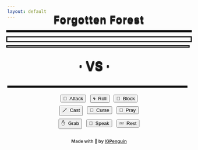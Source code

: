 ```yaml
---
layout: default
---
```

<meta http-equiv="Permissions-Policy" content="interest-cohort=()">
<meta name="twitter:card" content="summary" />
<meta name="twitter:site" content="{{ page.title }}" />
<meta name="twitter:title" content="{{ page.title }}" />
<meta name="twitter:image" content="{{ page.title_image }}" />

<script src="https://ajax.googleapis.com/ajax/libs/jquery/3.5.1/jquery.min.js"></script>
<link rel="stylesheet" href="https://cdnjs.cloudflare.com/ajax/libs/animate.css/4.1.1/animate.min.css"/>
<script src="js/game_loop.js"></script>

<div class= "curtain" id="id_fullscreen_curtain"></div>
<div class= "fullScreenText" id="id_fullscreen_text"></div>

<center class="animate__animated animate__fadeIn animate__fast">

<h2 id = "id_area" style="margin-top:-32px;
    margin-bottom:-14px;
    font-size:28px;
    text-shadow: 0 3px 2px #000;
    letter-spacing: 1.5px;">Forgotten Forest</h2>

<div class="card" id="id_card">
<div id = "id_enemy_info">
  <div class="box-border-dynamic">
  <h2 id = "id_name" style="text-align:left;
    padding-left:10px;
    box-shadow:
      0px 0px 0px 3px rgb(5,5,5);
    margin-bottom:-2px;"/>

  </div>
  <div class= "enemyOverlay" id="id_enemy_overlay" style="font-family:sans; font-size:100px;"></div>
<br style="clear:both" />
<div class="box-border-dynamic">
<h1 id = "id_emoji" style="margin-bottom:10px;
                            box-shadow:
                              0px 0px 0px 3px rgb(5,5,5);
                            padding-bottom:0px;
                            padding-top:10px;
                            margin-top:0px"/>
</div>
<h3 id = "id_stats" style="float:left;
                            text-align:left;
                            padding-top:1px;
                            padding-left:12px;
                            padding-bottom:0px;
                            line-height:24px;
                            margin-top:4px;
                            margin-bottom:0px;
                            font-family:sans;
                            display:inline;
                            width:96.4%;
                            box-shadow:
                              0px 0px 0px 3px rgb(5,5,5);"/>
</div>
<div class="box-border" style="margin-top:42px;">
<h4 id = "id_desc" style="float:left;
  text-align:left;
  padding-top:8px;
  padding-left:12px;
  padding-right:8px;
  margin-bottom:-23px;
  line-height:165%;
  width:95%;
  overflow: auto;"/>
<h5 id = "id_team" style="float:right;
  margin-top:24px;
  padding-right:8px;
  overflow: auto;"/>
</div>
</div>

<p style="margin:4px;"></p>
<h3 style="margin:-18px; font-size:34px; text-shadow: 0 3px 2px #000;">· VS ·</h3>

<div class="toolbar-card" id = "id_toolbar_card" style="padding-bottom:6px; margin-top:4px; padding-top:6px;">
<div class="toolbar" id = "id_player_info" style="padding-bottom:8px; padding-top:8px">

<div class="box-border-dynamic" style="margin-left:3px;
                                        margin-right:3px;
                                        padding-top:4px;
                                        padding-bottom:2px;">
<h3 id = "id_player_name" style="text-align:left;
                                  padding-left:12px;
                                  font-weight:bold;
                                  margin-top:0px;
                                  cursor:pointer;
                                  font-size:16px;
                                  margin-bottom:0px;"/>
</div>

<div class="box-border-dynamic" style="margin-left:3px;
                                        margin-right:3px;
                                        margin-bottom:14px;">
<div class= "playerOverlay" id="id_player_overlay" style="font-family:sans; font-size:100px;"></div>

<h3 id = "id_player_status" style="text-align:left;
                                    padding-left:12px;
                                    padding-top:5px;
                                    padding-bottom:3px;
                                    margin-bottom:-11px;
                                    margin-top:14px;
                                    font-family:sans;"/>
</div>
<div class="box-border-dynamic" style="margin-left:3px;
                                        margin-right:3px;
                                        padding-top:2px;
                                        padding-bottom:0px;">

<h4 id = "id_log" style="margin-top:0px;
                          margin-bottom:0px;
                          padding-left:6px;
                          margin-bottom:4px;
                          text-align:left;"/>
</div>
<h3 id = "id_player_party_loot" style="text-align:left;
                                        float:left;
                                        padding-top:0px;
                                        padding-left:12px;
                                        margin-left:3.2px;
                                        margin-bottom:0px;
                                        margin-top:0px;
                                        display:inline;                      
                                        width:94.6%;
                                        box-shadow:0px 0px 0px 3px rgb(5,5,5);"/>
</div>
</div>

<p style="margin:8px;"></p>
<button type = "button" id = "button_attack">🎯&nbsp;&nbsp;Attack</button>&nbsp;&nbsp;
<button type = "button" id = "button_roll">🌀&nbsp;&nbsp;Roll</button>&nbsp;&nbsp;
<button type = "button" id = "button_block">🔰&nbsp;&nbsp;Block</button>
<p style="margin:8px;"></p>
<button type = "button" id = "button_cast">🪄&nbsp;&nbsp;Cast</button>&nbsp;&nbsp;
<button type = "button" id = "button_curse">🪬&nbsp;&nbsp;Curse</button>&nbsp;&nbsp;
<button type = "button" id = "button_pray">🙏&nbsp;&nbsp;Pray</button>
<p style="margin:8px;"></p>
<button type = "button" id = "button_grab">✋&nbsp;&nbsp;Grab</button>&nbsp;&nbsp;
<button type = "button" id = "button_speak">💬&nbsp;&nbsp;Speak</button>&nbsp;&nbsp;
<button type = "button" id = "button_sleep">💤&nbsp;&nbsp;Rest</button>

<p style="margin:26px"></p>
<h4 style="font-size:12px; opacity:0.85; box-shadow:none;">Made with 💚 by <a href="https://github.com/IGPenguin/webcrawler/">IGPenguin</a></h4><h4 id="id_version" style="font-size:10px; margin-top:-12px; opacity:0.6; box-shadow:none;"/>
</center>
